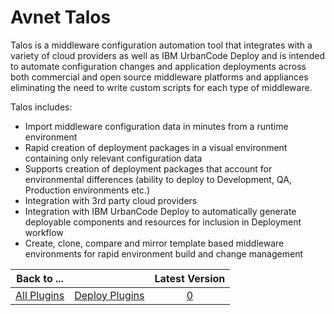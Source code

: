 
Avnet Talos
===========


Talos is a middleware configuration automation tool that integrates with a variety of cloud providers as well as IBM 
UrbanCode Deploy and is intended to automate configuration changes and application deployments across both commercial 
and open source middleware platforms and appliances eliminating the need to write custom scripts for each type of 
middleware.


Talos includes:


* Import middleware configuration data in minutes from a runtime environment
* Rapid 
creation of deployment packages in a visual environment containing only relevant configuration data
* Supports creation 
of deployment packages that account for environmental differences (ability to deploy to Development, QA, Production 
environments etc.)
* Integration with 3rd party cloud providers
* Integration with IBM UrbanCode Deploy to automatically
 generate deployable components and resources for inclusion in Deployment workflow
* Create, clone, compare and mirror 
template based middleware environments for rapid environment build and change management




|Back to ...||Latest Version|
| :---: | :---: | :---: |
|[All Plugins](../../index.md)|[Deploy Plugins](../README.md)|[0]()|
